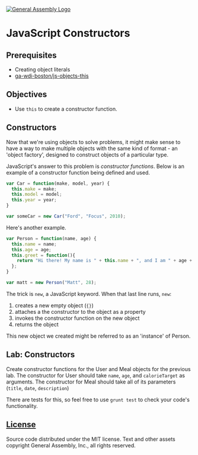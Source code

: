 [![General Assembly Logo](https://camo.githubusercontent.com/1a91b05b8f4d44b5bbfb83abac2b0996d8e26c92/687474703a2f2f692e696d6775722e636f6d2f6b6538555354712e706e67)](https://generalassemb.ly/education/web-development-immersive)

# JavaScript Constructors

## Prerequisites

-   Creating object literals
-   [ga-wdi-boston/js-objects-this](https://github.com/ga-wdi-boston/js-objects-this)

## Objectives

-   Use `this` to create a constructor function.

## Constructors

Now that we're using objects to solve problems, it might make sense to have a
way to make multiple objects with the same kind of format - an 'object factory',
designed to construct objects of a particular type.

JavaScript's answer to this problem is _constructor functions_. Below is an
example of a constructor function being defined and used.

```js
var Car = function(make, model, year) {
  this.make = make;
  this.model = model;
  this.year = year;
}

var someCar = new Car("Ford", "Focus", 2010);
```

Here's another example.

```js
var Person = function(name, age) {
  this.name = name;
  this.age = age;
  this.greet = function(){
    return "Hi there! My name is " + this.name + ", and I am " + age + " years old.";
  };
}

var matt = new Person("Matt", 28);
```

The trick is `new`, a JavaScript keyword. When that last line runs, `new`:

1.  creates a new empty object (`{}`)
1.  attaches a the constructor to the object as a property
1.  invokes the constructor function on the new object
1.  returns the object

This new object we created might be referred to as an 'instance' of Person.

## Lab: Constructors

Create constructor functions for the User and Meal objects for the previous lab.
The constructor for User should take `name`, `age`, and `calorieTarget` as
arguments. The constructor for Meal should take all of its parameters (`title`,
`date`, `description`)

There are tests for this, so feel free to use `grunt test` to check your code's
functionality.

## [License](LICENSE)

Source code distributed under the MIT license. Text and other assets copyright
General Assembly, Inc., all rights reserved.
